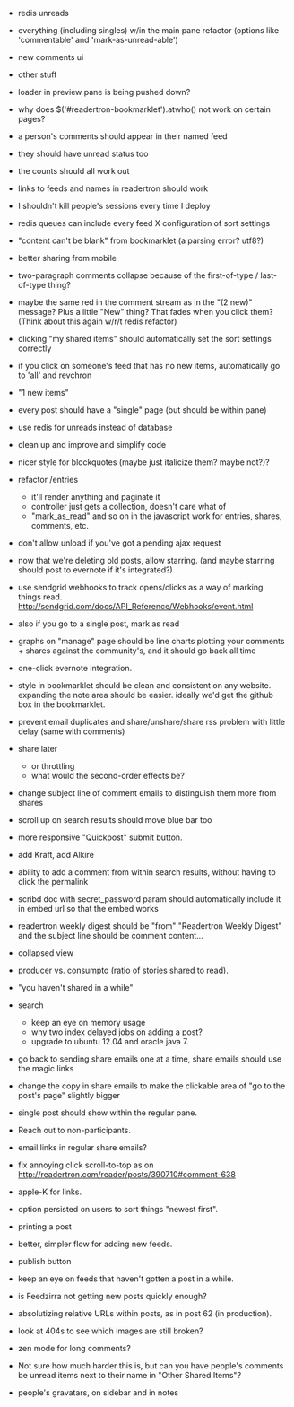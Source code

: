 - redis unreads
- everything (including singles) w/in the main pane refactor (options like 'commentable' and 'mark-as-unread-able')
- new comments ui
- other stuff

- loader in preview pane is being pushed down?

- why does $('#readertron-bookmarklet').atwho() not work on certain pages?

- a person's comments should appear in their named feed

- they should have unread status too

- the counts should all work out

- links to feeds and names in readertron should work

- I shouldn't kill people's sessions every time I deploy

- redis queues can include every feed X configuration of sort settings

- "content can't be blank" from bookmarklet (a parsing error? utf8?)

- better sharing from mobile

- two-paragraph comments collapse because of the first-of-type / last-of-type thing?

- maybe the same red in the comment stream as in the "(2 new)" message? Plus a little "New" thing? That fades when you click them? (Think about this again w/r/t redis refactor)

- clicking "my shared items" should automatically set the sort settings correctly
- if you click on someone's feed that has no new items, automatically go to 'all' and revchron

- "1 new items"

- every post should have a "single" page (but should be within pane)

- use redis for unreads instead of database

- clean up and improve and simplify code

- nicer style for blockquotes (maybe just italicize them? maybe not?)?

- refactor /entries
  - it'll render anything and paginate it
  - controller just gets a collection, doesn't care what of
  - "mark_as_read" and so on in the javascript work for entries, shares, comments, etc.

- don't allow unload if you've got a pending ajax request
  
- now that we're deleting old posts, allow starring. (and maybe starring should post to evernote if it's integrated?)

- use sendgrid webhooks to track opens/clicks as a way of marking things read. http://sendgrid.com/docs/API_Reference/Webhooks/event.html
- also if you go to a single post, mark as read

- graphs on "manage" page should be line charts plotting your comments + shares against the community's, and it should go back all time

- one-click evernote integration.

- style in bookmarklet should be clean and consistent on any website. expanding the note area should be easier. ideally we'd get the github box in the bookmarklet.

- prevent email duplicates and share/unshare/share rss problem with little delay (same with comments)

- share later
  - or throttling
  - what would the second-order effects be?
- change subject line of comment emails to distinguish them more from shares
- scroll up on search results should move blue bar too
- more responsive "Quickpost" submit button.
- add Kraft, add Alkire
- ability to add a comment from within search results, without having to click the permalink
- scribd doc with secret_password param should automatically include it in embed url so that the embed works
- readertron weekly digest should be "from" "Readertron Weekly Digest" and the subject line should be comment content...
- collapsed view
- producer vs. consumpto (ratio of stories shared to read).
- "you haven't shared in a while"
- search
  - keep an eye on memory usage
  - why two index delayed jobs on adding a post?
  - upgrade to ubuntu 12.04 and oracle java 7.
- go back to sending share emails one at a time, share emails should use the magic links
- change the copy in share emails to make the clickable area of "go to the post's page" slightly bigger
- single post should show within the regular pane.
- Reach out to non-participants.
- email links in regular share emails?
- fix annoying click scroll-to-top as on http://readertron.com/reader/posts/390710#comment-638
- apple-K for links.
- option persisted on users to sort things "newest first".
- printing a post
- better, simpler flow for adding new feeds.
- publish button
- keep an eye on feeds that haven't gotten a post in a while.
- is Feedzirra not getting new posts quickly enough?
- absolutizing relative URLs within posts, as in post 62 (in production).
- look at 404s to see which images are still broken?

- zen mode for long comments?

- Not sure how much harder this is, but can you have people's comments be unread items next to their name in "Other Shared Items"?

- people's gravatars, on sidebar and in notes